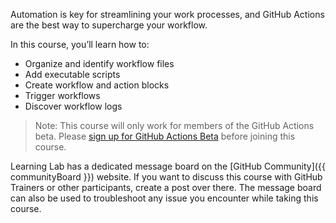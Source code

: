 Automation is key for streamlining your work processes, and GitHub Actions are the best way to supercharge your workflow.

In this course, you’ll learn how to:

- Organize and identify workflow files
- Add executable scripts
- Create workflow and action blocks
- Trigger workflows
- Discover workflow logs

> Note: This course will only work for members of the GitHub Actions beta. Please [sign up for GitHub Actions Beta](https://github.com/features/actions) before joining this course.

Learning Lab has a dedicated message board on the [GitHub Community]({{ communityBoard }}) website. If you want to discuss this course with GitHub Trainers or other participants, create a post over there. The message board can also be used to troubleshoot any issue you encounter while taking this course.
